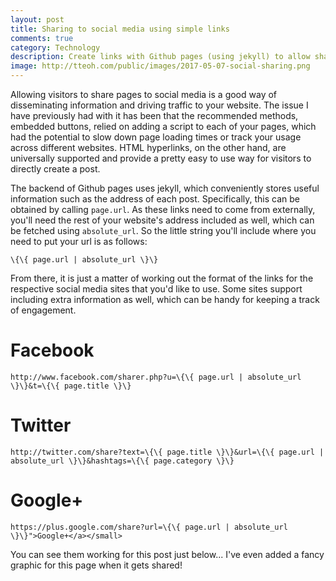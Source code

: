 ```yaml
---
layout: post
title: Sharing to social media using simple links
comments: true
category: Technology
description: Create links with Github pages (using jekyll) to allow sharing to social media without needing to load extra javascript
image: http://tteoh.com/public/images/2017-05-07-social-sharing.png
---
```


Allowing visitors to share pages to social media is a good way of disseminating information and driving traffic to your website. The issue I have previously had with it has been that the recommended methods, embedded buttons, relied on adding a script to each of your pages, which had the potential to slow down page loading times or track your usage across different websites. HTML hyperlinks, on the other hand, are universally supported and provide a pretty easy to use way for visitors to directly create a post.

<!--break-->

The backend of Github pages uses jekyll, which conveniently stores useful information such as the address of each post. Specifically, this can be obtained by calling `page.url`. As these links need to come from externally, you'll need the rest of your website's address included as well, which can be fetched using `absolute_url`. So the little string you'll include where you need to put your url is as follows:

```
\{\{ page.url | absolute_url \}\}
```

From there, it is just a matter of working out the format of the links for the respective social media sites that you'd like to use. Some sites support including extra information as well, which can be handy for keeping a track of engagement.

# Facebook

```
http://www.facebook.com/sharer.php?u=\{\{ page.url | absolute_url \}\}&t=\{\{ page.title \}\}
```

# Twitter

```
http://twitter.com/share?text=\{\{ page.title \}\}&url=\{\{ page.url | absolute_url \}\}&hashtags=\{\{ page.category \}\}
```

# Google+

```
https://plus.google.com/share?url=\{\{ page.url | absolute_url \}\}">Google+</a></small>
```

You can see them working for this post just below... I've even added a fancy graphic for this page when it gets shared!
